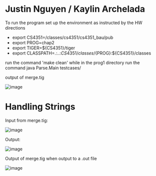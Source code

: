 # Justin Nguyen / Kaylin Archelada

To run the program set up the environment as instructed by the HW directions

- export CS4351=/classes/cs4351/cs4351_bau/pub
- export PROG=chap2
- export TIGER=${CS4351}/tiger
- export CLASSPATH=.:..:${CS4351}/classes/${PROG}:${CS4351}/classes

run the command 'make clean' while in the prog1 directory
run the command java Parse.Main testcases/<desired test file>

output of merge.tig

![image](https://user-images.githubusercontent.com/76065821/217415440-34ff467b-fc03-448e-b832-eec85ae8ae63.png)


  
  
# Handling Strings 

Input from merge.tig: 

![image](https://user-images.githubusercontent.com/76065821/217417286-ab5fbcec-0c80-4e9e-8ca7-7f0bb47688e8.png)

Output: 
  
![image](https://user-images.githubusercontent.com/76065821/217417391-48ea460a-bea2-41e4-97da-fb0944f5b92b.png)

Output of merge.tig when output to a .out file
  
![image](https://user-images.githubusercontent.com/76065821/217423248-b70ffa2d-8656-4ad8-83a6-592aae97cf6d.png)

  
  
 
